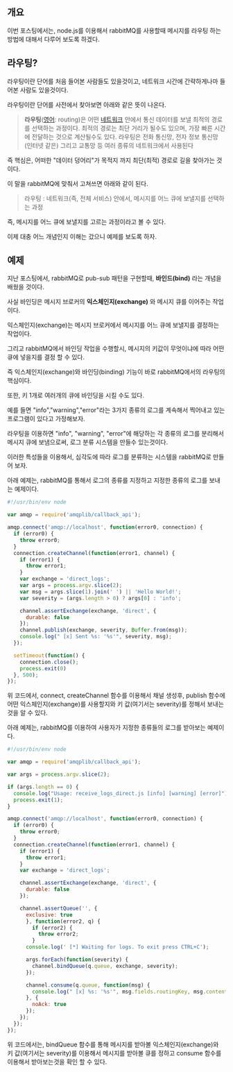 ## 개요



이번 포스팅에서는, node.js를 이용해서 rabbitMQ를 사용할때 메시지를 라우팅 하는 방법에 대해서 다루어 보도록 하겠다.



## 라우팅?



라우팅이란 단어를 처음 들어본 사람들도 있을것이고, 네트워크 시간에 간략하게나마 들어본 사람도 있을것이다.



라우팅이란 단어를 사전에서 찾아보면 아래와 같은 뜻이 나온다.



> **라우팅**([영어](https://ko.wikipedia.org/wiki/영어): routing)은 어떤 [네트워크](https://ko.wikipedia.org/wiki/네트워크) 안에서 통신 데이터를 보낼 최적의 경로를 선택하는 과정이다. 최적의 경로는 최단 거리가 될수도 있으며, 가장 빠른 시간에 전달하는 것으로 계산될수도 있다. 라우팅은 전화 통신망, 전자 정보 통신망(인터넷 같은) 그리고 교통망 등 여러 종류의 네트워크에서 사용된다



즉 핵심은, 어떠한 "데이터 덩어리"가 목적지 까지 최단(최적) 경로로 길을 찾아가는 것이다. 



이 말을 rabbitMQ에 맞춰서 고쳐쓰면 아래와 같이 된다.



> 라우팅 : 네트워크(즉, 전체 서비스) 안에서, 메시지를 어느 큐에 보낼지를 선택하는 과정



즉, 메시지를 어느 큐에 보낼지를 고르는 과정이라고 볼 수 있다.



이제 대충 어느 개념인지 이해는 갔으니 예제를 보도록 하자.



## 예제



지난 포스팅에서, rabbitMQ로 pub-sub 패턴을 구현할때, **바인드(bind)** 라는 개념을 배웠을 것이다.



사실 바인딩은 메시지 브로커의 **익스체인지(exchange)** 와 메시지 큐를 이어주는 작업이다. 



익스체인지(exchange)는 메시지 브로커에서 메시지를 어느 큐에 보낼지를 결정하는 작업이다.



그리고 rabbitMQ에서 바인딩 작업을 수행할시,  메시지의 키값이 무엇이냐에 따라 어떤 큐에 넣을지를 결정 할 수 있다.

즉 익스체인지(exchange)와 바인딩(binding) 기능이 바로 rabbitMQ에서의 라우팅의 핵심이다.



또한, 키 1개로 여러개의 큐에 바인딩을 시킬 수도 있다.



예를 들면 "info","warning","error"라는 3가지 종류의 로그를 계속해서 찍어내고 있는 프로그램이 있다고 가정해보자.



라우팅을 이용하면 "info", "warning", "error"에 해당하는 각 종류의 로그를 분리해서 메시지 큐에 보냄으로써, 로그 분류 시스템을 만들수 있는것이다.  



이러한 특성들을 이용해서, 심각도에 따라 로그를 분류하는 시스템을 rabbitMQ로 만들어 보자.



아래 예제는, rabbitMQ를 통해서 로그의 종류를 지정하고 지정한 종류의 로그를 보내는 예제이다.



```javascript
#!/usr/bin/env node

var amqp = require('amqplib/callback_api');

amqp.connect('amqp://localhost', function(error0, connection) {
  if (error0) {
    throw error0;
  }
  connection.createChannel(function(error1, channel) {
    if (error1) {
      throw error1;
    }
    var exchange = 'direct_logs';
    var args = process.argv.slice(2);
    var msg = args.slice(1).join(' ') || 'Hello World!';
    var severity = (args.length > 0) ? args[0] : 'info';

    channel.assertExchange(exchange, 'direct', {
      durable: false
    });
    channel.publish(exchange, severity, Buffer.from(msg));
    console.log(" [x] Sent %s: '%s'", severity, msg);
  });

  setTimeout(function() { 
    connection.close(); 
    process.exit(0) 
  }, 500);
});
```



위 코드에서, connect, createChannel 함수를 이용해서 채널 생성후, publish 함수에 어떤 익스체인지(exchange)를 사용할지와 키 값(여기서는 severity)를 정해서 보내는 것을 알 수 있다.



아래 예제는, rabbitMQ를 이용하여 사용자가 지정한 종류들의 로그를 받아보는 예제이다. 



```javascript
#!/usr/bin/env node

var amqp = require('amqplib/callback_api');

var args = process.argv.slice(2);

if (args.length == 0) {
  console.log("Usage: receive_logs_direct.js [info] [warning] [error]");
  process.exit(1);
}

amqp.connect('amqp://localhost', function(error0, connection) {
  if (error0) {
    throw error0;
  }
  connection.createChannel(function(error1, channel) {
    if (error1) {
      throw error1;
    }
    var exchange = 'direct_logs';

    channel.assertExchange(exchange, 'direct', {
      durable: false
    });

    channel.assertQueue('', {
      exclusive: true
      }, function(error2, q) {
        if (error2) {
          throw error2;
        }
      console.log(' [*] Waiting for logs. To exit press CTRL+C');

      args.forEach(function(severity) {
        channel.bindQueue(q.queue, exchange, severity);
      });

      channel.consume(q.queue, function(msg) {
        console.log(" [x] %s: '%s'", msg.fields.routingKey, msg.content.toString());
      }, {
        noAck: true
      });
    });
  });
});
```



위 코드에서는, bindQueue 함수를 통해 메시지를 받아볼 익스체인지(exchange)와 키 값(여기서는 severity)를 이용해서 메시지를 받아볼 큐를 정하고 consume 함수를 이용해서 받아보는것을 확인 할 수 있다.


